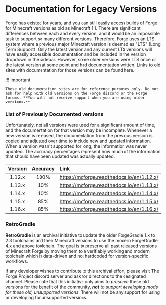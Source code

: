 Documentation for Legacy Versions
=================================

Forge has existed for years, and you can still easily access builds of Forge for Minecraft versions as old as Minecraft 1.1. There are significant differences between each and every version, and it would be an impossible task to support so many different versions. Therefore, Forge uses an LTS system where a previous major Minecraft version is deemed as "LTS" (Long Term Support). Only the latest version and any current LTS versions will have easily accessible documentation and be included in the version dropdown in the sidebar. However, some older versions were LTS once or the latest version at some point and had documentation written. Links to old sites with documentation for those versions can be found here.

!!! important

    These old documentation sites are for reference purposes only. Do not ask for help with old versions on the Forge discord or the Forge forums. **You will not receive support when you are using older versions.**

### List of Previously Documented versions

Unfortunately, not all versions were used for a significant amount of time, and the documentation for that version may be incomplete. Whenever a new version is released, the documentation from the previous version is copied and adjusted over time to include new and updated information. When a version wasn't supported for long, the information was never updated. The accuracy percentages represent how much of the information that should have been updated was actually updated.

|    Version    |  Accuracy  |                  Link                     |
|:-------------:|:----------:|:------------------------------------------|
|    1.12.x     |   100%     | https://mcforge.readthedocs.io/en/1.12.x/ |
|    1.13.x     |    10%     | https://mcforge.readthedocs.io/en/1.13.x/ |
|    1.14.x     |    10%     | https://mcforge.readthedocs.io/en/1.14.x/ |
|    1.15.x     |    85%     | https://mcforge.readthedocs.io/en/1.15.x/ |
|    1.16.x     |    85%     | https://mcforge.readthedocs.io/en/1.16.x/ |

### RetroGradle

**RetroGradle** is an archival initiative to update the older ForgeGradle 1.x to 2.3 toolchains and their Minecraft versions to use the modern ForgeGradle 4.x and above toolchain. The goal is to preserve all past released versions of Minecraft Forge by moving them to a verifiably working and modern toolchain which is data-driven and not hardcoded for version-specific workflows.

If any developer wishes to contribute to this archival effort, please visit The Forge Project discord server and ask for directions to the designated channel. Please note that this initiative only aims to _preserve_ these old versions for the benefit of the community, _**not** to support developing mods for these old, unsupported versions._ There will not be any support for using or developing for unsupported versions.
